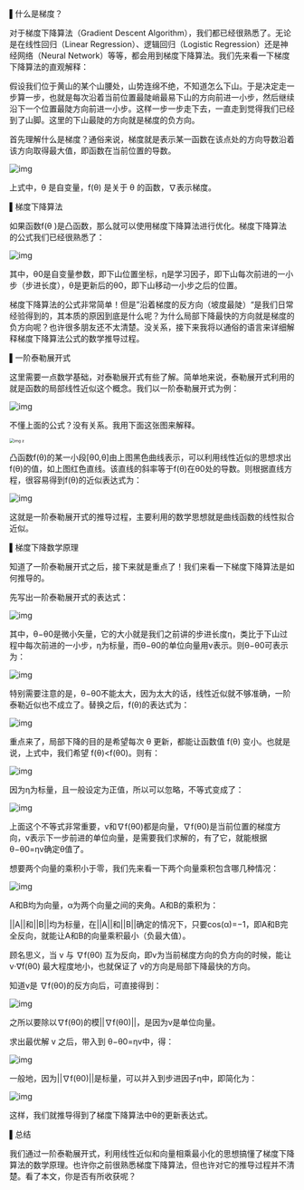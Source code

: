 ​                                           

▌什么是梯度？

对于梯度下降算法（Gradient Descent Algorithm），我们都已经很熟悉了。无论是在线性回归（Linear Regression）、逻辑回归（Logistic Regression）还是神经网络（Neural Network）等等，都会用到梯度下降算法。我们先来看一下梯度下降算法的直观解释：

假设我们位于黄山的某个山腰处，山势连绵不绝，不知道怎么下山。于是决定走一步算一步，也就是每次沿着当前位置最陡峭最易下山的方向前进一小步，然后继续沿下一个位置最陡方向前进一小步。这样一步一步走下去，一直走到觉得我们已经到了山脚。这里的下山最陡的方向就是梯度的负方向。

首先理解什么是梯度？通俗来说，梯度就是表示某一函数在该点处的方向导数沿着该方向取得最大值，即函数在当前位置的导数。

![img](/Users/panyongfeng/Documents/basic_framework/wiki/mathematics/极值求解/pics/gradQA1.png)                                                                                      

上式中，θ 是自变量，f(θ) 是关于 θ 的函数，∇表示梯度。

▌梯度下降算法

如果函数f(θ )是凸函数，那么就可以使用梯度下降算法进行优化。梯度下降算法的公式我们已经很熟悉了：

![img](/Users/panyongfeng/Documents/basic_framework/wiki/mathematics/极值求解/pics/gradQA2.png)                                                                                     

其中，θ0是自变量参数，即下山位置坐标，η是学习因子，即下山每次前进的一小步（步进长度），θ是更新后的θ0，即下山移动一小步之后的位置。

梯度下降算法的公式非常简单！但是”沿着梯度的反方向（坡度最陡）“是我们日常经验得到的，其本质的原因到底是什么呢？为什么局部下降最快的方向就是梯度的负方向呢？也许很多朋友还不太清楚。没关系，接下来我将以通俗的语言来详细解释梯度下降算法公式的数学推导过程。

▌一阶泰勒展开式

这里需要一点数学基础，对泰勒展开式有些了解。简单地来说，泰勒展开式利用的就是函数的局部线性近似这个概念。我们以一阶泰勒展开式为例：

![img](/Users/panyongfeng/Documents/basic_framework/wiki/mathematics/极值求解/pics/gradQA3.png)                                                                                    

不懂上面的公式？没有关系。我用下面这张图来解释。

<img src="/Users/panyongfeng/Documents/basic_framework/wiki/mathematics/极值求解/pics/gradQA4.png" alt="img z" style="zoom:50%;" />

凸函数f(θ)的某一小段[θ0,θ]由上图黑色曲线表示，可以利用线性近似的思想求出f(θ)的值，如上图红色直线。该直线的斜率等于f(θ)在θ0处的导数。则根据直线方程，很容易得到f(θ)的近似表达式为：

![img](/Users/panyongfeng/Documents/basic_framework/wiki/mathematics/极值求解/pics/gradQA5.png)                                                                      

这就是一阶泰勒展开式的推导过程，主要利用的数学思想就是曲线函数的线性拟合近似。

▌梯度下降数学原理

知道了一阶泰勒展开式之后，接下来就是重点了！我们来看一下梯度下降算法是如何推导的。

先写出一阶泰勒展开式的表达式：

![img](/Users/panyongfeng/Documents/basic_framework/wiki/mathematics/极值求解/pics/gradQA6.png)                                                                       

其中，θ−θ0是微小矢量，它的大小就是我们之前讲的步进长度η，类比于下山过程中每次前进的一小步，η为标量，而θ−θ0的单位向量用v表示。则θ−θ0可表示为：

![img](/Users/panyongfeng/Documents/basic_framework/wiki/mathematics/极值求解/pics/gradQA7.png)                                                                   

特别需要注意的是，θ−θ0不能太大，因为太大的话，线性近似就不够准确，一阶泰勒近似也不成立了。替换之后，f(θ)的表达式为：

![img](/Users/panyongfeng/Documents/basic_framework/wiki/mathematics/极值求解/pics/gradQA8.png)                                                                      

重点来了，局部下降的目的是希望每次 θ 更新，都能让函数值 f(θ) 变小。也就是说，上式中，我们希望 f(θ)<f(θ0)。则有：

![img](/Users/panyongfeng/Documents/basic_framework/wiki/mathematics/极值求解/pics/gradQA9.png)                                                                        

因为η为标量，且一般设定为正值，所以可以忽略，不等式变成了：

![img](/Users/panyongfeng/Documents/basic_framework/wiki/mathematics/极值求解/pics/gradQA10.png)                                                                           

上面这个不等式非常重要，v和∇f(θ0)都是向量，∇f(θ0)是当前位置的梯度方向，v表示下一步前进的单位向量，是需要我们求解的，有了它，就能根据θ−θ0=ηv确定θ值了。

想要两个向量的乘积小于零，我们先来看一下两个向量乘积包含哪几种情况：

![img](/Users/panyongfeng/Documents/basic_framework/wiki/mathematics/极值求解/pics/gradQA11.png)

A和B均为向量，α为两个向量之间的夹角。A和B的乘积为：

||A||和||B||均为标量，在||A||和||B||确定的情况下，只要cos(α)=−1，即A和B完全反向，就能让A和B的向量乘积最小（负最大值）。

顾名思义，当 v 与 ∇f(θ0) 互为反向，即v为当前梯度方向的负方向的时候，能让 v⋅∇f(θ0) 最大程度地小，也就保证了 v的方向是局部下降最快的方向。

知道v是 ∇f(θ0)的反方向后，可直接得到：

![img](/Users/panyongfeng/Documents/basic_framework/wiki/mathematics/极值求解/pics/gradQA12.png)                                                                          

之所以要除以∇f(θ0)的模||∇f(θ0)||，是因为v是单位向量。

求出最优解 v 之后，带入到 θ−θ0=ηv中，得：

![img](/Users/panyongfeng/Documents/basic_framework/wiki/mathematics/极值求解/pics/gradQA13.png)                                                                          

一般地，因为||∇f(θ0)||是标量，可以并入到步进因子η中，即简化为：

![img](/Users/panyongfeng/Documents/basic_framework/wiki/mathematics/极值求解/pics/gradQA14.png)                                                                        

这样，我们就推导得到了梯度下降算法中θ的更新表达式。

▌总结

我们通过一阶泰勒展开式，利用线性近似和向量相乘最小化的思想搞懂了梯度下降算法的数学原理。也许你之前很熟悉梯度下降算法，但也许对它的推导过程并不清楚。看了本文，你是否有所收获呢？
